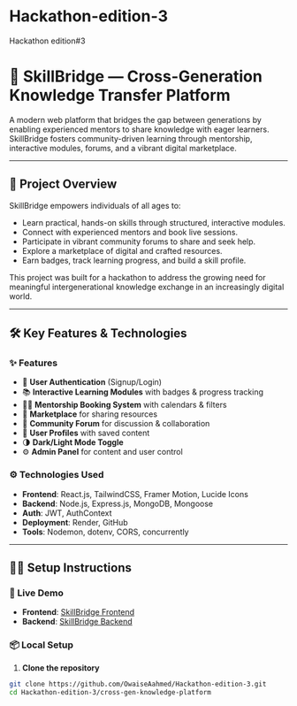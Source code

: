 # Hackathon-edition-3
Hackathon edition#3
# 🧠 SkillBridge — Cross-Generation Knowledge Transfer Platform

A modern web platform that bridges the gap between generations by enabling experienced mentors to share knowledge with eager learners. SkillBridge fosters community-driven learning through mentorship, interactive modules, forums, and a vibrant digital marketplace.

---

## 🚀 Project Overview

SkillBridge empowers individuals of all ages to:
- Learn practical, hands-on skills through structured, interactive modules.
- Connect with experienced mentors and book live sessions.
- Participate in vibrant community forums to share and seek help.
- Explore a marketplace of digital and crafted resources.
- Earn badges, track learning progress, and build a skill profile.

This project was built for a hackathon to address the growing need for meaningful intergenerational knowledge exchange in an increasingly digital world.

---

## 🛠️ Key Features & Technologies

### ✨ Features
- 🔐 **User Authentication** (Signup/Login)
- 📚 **Interactive Learning Modules** with badges & progress tracking
- 👨‍🏫 **Mentorship Booking System** with calendars & filters
- 🧵 **Marketplace** for sharing resources
- 💬 **Community Forum** for discussion & collaboration
- 🧬 **User Profiles** with saved content
- 🌗 **Dark/Light Mode Toggle**
- ⚙️ **Admin Panel** for content and user control

### ⚙️ Technologies Used
- **Frontend**: React.js, TailwindCSS, Framer Motion, Lucide Icons
- **Backend**: Node.js, Express.js, MongoDB, Mongoose
- **Auth**: JWT, AuthContext
- **Deployment**: Render, GitHub
- **Tools**: Nodemon, dotenv, CORS, concurrently

---

## 🧑‍💻 Setup Instructions

### 🔗 Live Demo

- **Frontend**: [SkillBridge Frontend](https://skillbridgeplatform.netlify.app/)
- **Backend**: [SkillBridge Backend](https://skillbridgeusers-backend.onrender.com/)

### 📦 Local Setup

1. **Clone the repository**

```bash
git clone https://github.com/OwaiseAahmed/Hackathon-edition-3.git
cd Hackathon-edition-3/cross-gen-knowledge-platform
